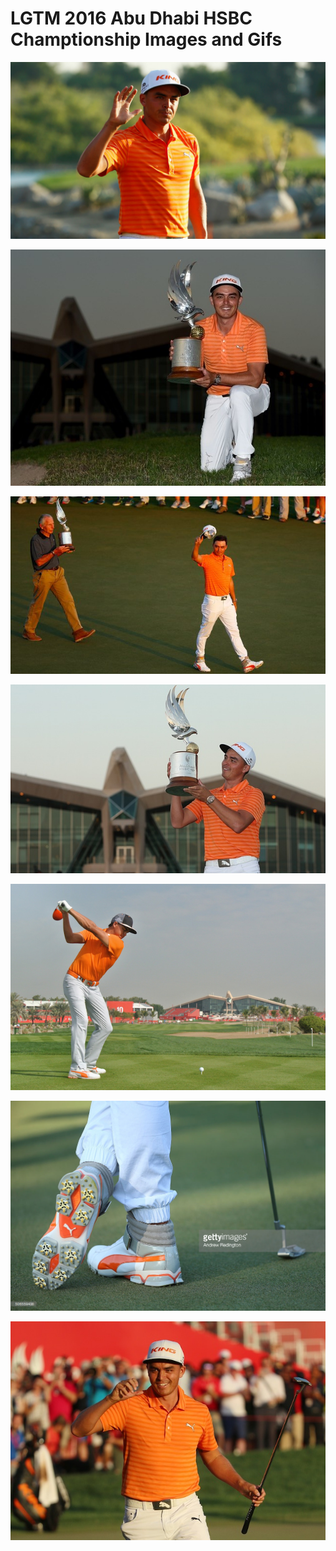 # LGTM 2016 Abu Dhabi HSBC Champtionship Images and Gifs

![](rickie-fowler-cropped_6w2ikd5r38yj1rcf9m1gbjbqc.jpg)

![](rickie-fowler.jpg)

![](rickie000baddd-642.jpg)

![](rickie4292.jpg)

![](rickie461703042.jpg)

![](rickie506559438.jpg)

![](rickiegi4.jpg)
